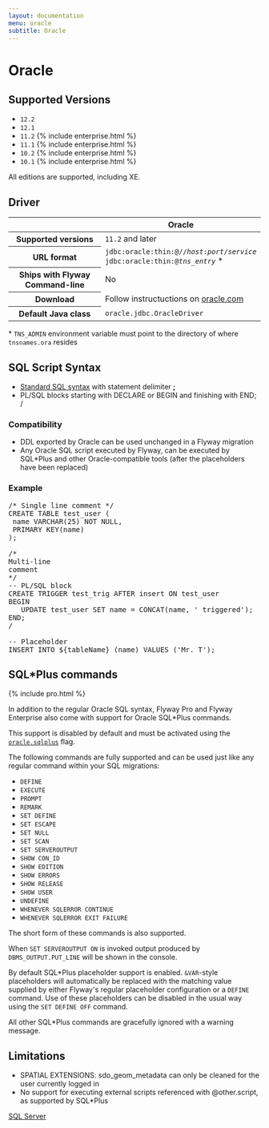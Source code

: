 ```yaml
---
layout: documentation
menu: oracle
subtitle: Oracle
---
```

# Oracle

## Supported Versions

- `12.2`
- `12.1`
- `11.2` {% include enterprise.html %}
- `11.1` {% include enterprise.html %}
- `10.2` {% include enterprise.html %}
- `10.1` {% include enterprise.html %}

All editions are supported, including XE.

## Driver

<table class="table">
<thead>
<tr>
<th></th>
<th>Oracle</th>
</tr>
</thead>
<tr>
<th>Supported versions</th>
<td><code>11.2</code> and later</td>
</tr>
<tr>
<th>URL format</th>
<td><code>jdbc:oracle:thin:@//<i>host</i>:<i>port</i>/<i>service</i></code><br>
<code>jdbc:oracle:thin:@<i>tns_entry</i></code> *
</td>
</tr>
<tr>
<th>Ships with Flyway Command-line</th>
<td>No</td>
</tr>
<tr>
<th>Download</th>
<td>Follow instructuctions on <a href="http://www.oracle.com/technetwork/database/features/jdbc/index.html">oracle.com</a></td>
</tr>
<tr>
<th>Default Java class</th>
<td><code>oracle.jdbc.OracleDriver</code></td>
</tr>
</table>

\* `TNS_ADMIN` environment variable must point to the directory of where `tnsnames.ora` resides

## SQL Script Syntax

- [Standard SQL syntax](/documentation/migrations#sql-based-migrations#syntax) with statement delimiter **;**
- PL/SQL blocks starting with DECLARE or BEGIN and finishing with END; /

### Compatibility

- DDL exported by Oracle can be used unchanged in a Flyway migration
- Any Oracle SQL script executed by Flyway, can be executed by SQL*Plus
        and other Oracle-compatible tools (after the placeholders have been replaced)

### Example

<pre class="prettyprint">/* Single line comment */
CREATE TABLE test_user (
 name VARCHAR(25) NOT NULL,
 PRIMARY KEY(name)
);

/*
Multi-line
comment
*/
-- PL/SQL block
CREATE TRIGGER test_trig AFTER insert ON test_user
BEGIN
   UPDATE test_user SET name = CONCAT(name, &#x27; triggered&#x27;);
END;
/

-- Placeholder
INSERT INTO ${tableName} (name) VALUES (&#x27;Mr. T&#x27;);</pre>

## SQL*Plus commands 
{% include pro.html %}

In addition to the regular Oracle SQL syntax, Flyway Pro and Flyway Enterprise also come with support for Oracle 
SQL*Plus commands.

This support is disabled by default and must be activated using the [`oracle.sqlplus`](/documentation/commandline/migrate#oracle.sqlplus) flag.

The following commands are fully supported and can be used just like any regular command within your SQL migrations:

- `DEFINE`
- `EXECUTE`
- `PROMPT`
- `REMARK`
- `SET DEFINE`
- `SET ESCAPE`
- `SET NULL`
- `SET SCAN`
- `SET SERVEROUTPUT`
- `SHOW CON_ID`
- `SHOW EDITION`
- `SHOW ERRORS`
- `SHOW RELEASE`
- `SHOW USER`
- `UNDEFINE`
- `WHENEVER SQLERROR CONTINUE`
- `WHENEVER SQLERROR EXIT FAILURE`

The short form of these commands is also supported. 

When `SET SERVEROUTPUT ON` is invoked output produced by `DBMS_OUTPUT.PUT_LINE` will be shown in the console.

By default SQL\*Plus placeholder support is enabled. `&VAR`-style placeholders will automatically be replaced with the
matching value supplied by either Flyway's regular placeholder configuration or a `DEFINE` command. 
Use of these placeholders can be disabled in the usual way using the `SET DEFINE OFF` command. 

All other SQL*Plus commands are gracefully ignored with a warning message.

## Limitations

- SPATIAL EXTENSIONS: sdo_geom_metadata can only be cleaned for the user currently logged in
- No support for executing external scripts referenced with @other.script, as supported by SQL*Plus

<p class="next-steps">
    <a class="btn btn-primary" href="/documentation/database/sqlserver">SQL Server <i class="fa fa-arrow-right"></i></a>
</p>